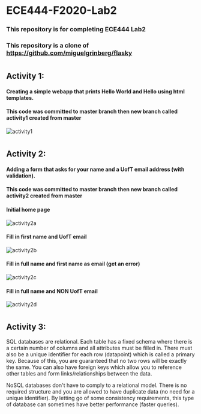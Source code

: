 # ECE444-F2020-Lab2
### This repository is for completing ECE444 Lab2
### This repository is a clone of https://github.com/miguelgrinberg/flasky

#
## Activity 1:
#### Creating a simple webapp that prints Hello World and Hello <user> using html templates.
#### This code was committed to master branch then new branch called activity1 created from master
![activity1](https://user-images.githubusercontent.com/43483228/94711417-174cb900-0316-11eb-8a42-f16ec31fa6af.JPG)

#
## Activity 2:
#### Adding a form that asks for your name and a UofT email address (with validation).
#### This code was committed to master branch then new branch called activity2 created from master

#### Initial home page
![activity2a](https://user-images.githubusercontent.com/43483228/94711528-3b0fff00-0316-11eb-8900-ec16817bbb83.JPG)

#### Fill in first name and UofT email
![activity2b](https://user-images.githubusercontent.com/43483228/94711529-3b0fff00-0316-11eb-9c3a-92e323906456.JPG)

#### Fill in full name and first name as email (get an error)
![activity2c](https://user-images.githubusercontent.com/43483228/94711530-3b0fff00-0316-11eb-8405-0c0cffc77831.JPG)

#### Fill in full name and NON UofT email
![activity2d](https://user-images.githubusercontent.com/43483228/94711532-3b0fff00-0316-11eb-8777-e24131fa053c.JPG)

#
## Activity 3:
SQL databases are relational. Each table has a fixed schema where there is a certain number of columns
 and all attributes must be filled in. There must also be a unique identifier for each row (datapoint) which is called a primary key. Because of this, you are guaranteed that no two rows will be exactly the same. You can also have foreign keys which allow you to reference other tables and form links/relationships between the data.

NoSQL databases don't have to comply to a relational model. There is no required structure and you are allowed to have duplicate data (no need for a unique identifier).  By letting go of some consistency requirements, this type of database can sometimes have better performance (faster queries). 
